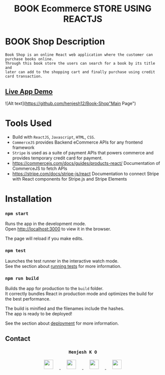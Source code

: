 

<h1 align="center">BOOK Ecommerce STORE USING REACTJS </h1>


# BOOK Shop Description
    Book Shop is an online React web application where the customer can purchase books online.
    Through this book store the users can search for a book by its title and
    later can add to the shopping cart and finally purchase using credit card transaction.
    
 ##   [Live App Demo](https://vercel.com/henjesh12s-projects/book-shop)
 
 
 ![Alt text](https://github.com/henjesh12/Book-Shop"Main Page")

# Tools Used

- Build with `ReactJS`, `Javascript`, `HTML`, `CSS`.
- `CommerceJS` provides Backend eCommerce APIs for any frontend framework
- `Stripe` is used as a suite of payment APIs that powers commerce and provides temporary credit card for payment.
- https://commercejs.com/docs/guides/products-react/ Documentation of CommerceJS to fetch APIs
- https://stripe.com/docs/stripe-js/react Documentation to connect Stripe with React components for Stripe.js and Stripe Elements


# Installation 

### `npm start`

Runs the app in the development mode.<br>
Open [http://localhost:3000](http://localhost:3000) to view it in the browser.

The page will reload if you make edits.<br>

### `npm test`

Launches the test runner in the interactive watch mode.<br>
See the section about [running tests](#running-tests) for more information.

### `npm run build`

Builds the app for production to the `build` folder.<br>
It correctly bundles React in production mode and optimizes the build for the best performance.

The build is minified and the filenames include the hashes.<br>
The app is ready to be deployed!

See the section about [deployment](#deployment) for more information.

## Contact 
 <h3 align="center">
  <code> Henjesh K O </code>
</h3>
  <p align="center"> 

  <a href="https://github.com/henjesh12">
    <img src="./images/github.png" width="30" height="30" hspace="20">
  </a>

  <a href="https://www.linkedin.com/feed/">
    <img src="./images/linkdin.png" width="30" height="30" hspace="20">
  </a>

  <a href="https://www.instagram.com/__henjesh__35/">
    <img src="./images/insta.jpg" width="30" height="30" hspace="20">
  </a>
    <a href="mailto:henjeshko@gmail.com">
    <img src="./images/mail.png"  width="30" height="30" hspace="20">
  </a>

</p>

